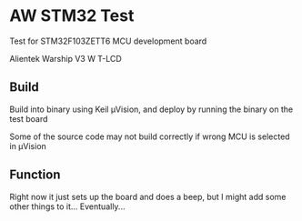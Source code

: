 # AW STM32 Test

Test for STM32F103ZETT6 MCU development board

Alientek Warship V3 W T-LCD

## Build

Build into binary using Keil µVision, and deploy by running the binary on the test board

Some of the source code may not build correctly if wrong MCU is selected in µVision

## Function

Right now it just sets up the board and does a beep, 
but I might add some other things to it... Eventually...
